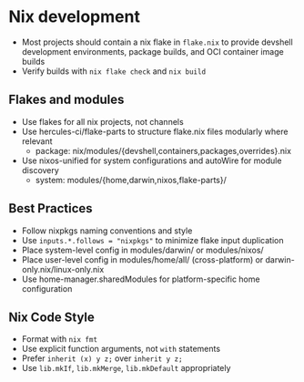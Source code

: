# Nix development

- Most projects should contain a nix flake in `flake.nix` to provide devshell development environments, package builds, and OCI container image builds
- Verify builds with `nix flake check` and `nix build`

## Flakes and modules
- Use flakes for all nix projects, not channels
- Use hercules-ci/flake-parts to structure flake.nix files modularly where relevant
  - package: nix/modules/{devshell,containers,packages,overrides}.nix
- Use nixos-unified for system configurations and autoWire for module discovery
  - system: modules/{home,darwin,nixos,flake-parts}/

## Best Practices
- Follow nixpkgs naming conventions and style
- Use `inputs.*.follows = "nixpkgs"` to minimize flake input duplication
- Place system-level config in modules/darwin/ or modules/nixos/
- Place user-level config in modules/home/all/ (cross-platform) or darwin-only.nix/linux-only.nix
- Use home-manager.sharedModules for platform-specific home configuration

## Nix Code Style
- Format with `nix fmt`
- Use explicit function arguments, not `with` statements
- Prefer `inherit (x) y z;` over `inherit y z;`
- Use `lib.mkIf`, `lib.mkMerge`, `lib.mkDefault` appropriately
